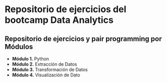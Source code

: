 # Repositorio de ejercicios del bootcamp Data Analytics

## Repositorio de ejercicios y pair programming por Módulos

- **Módulo 1.** Python
- **Módulo 2.** Extracción de Datos
- **Módulo 3.** Transformación de Datos
- **Módulo 4.** Visualización de Dato

